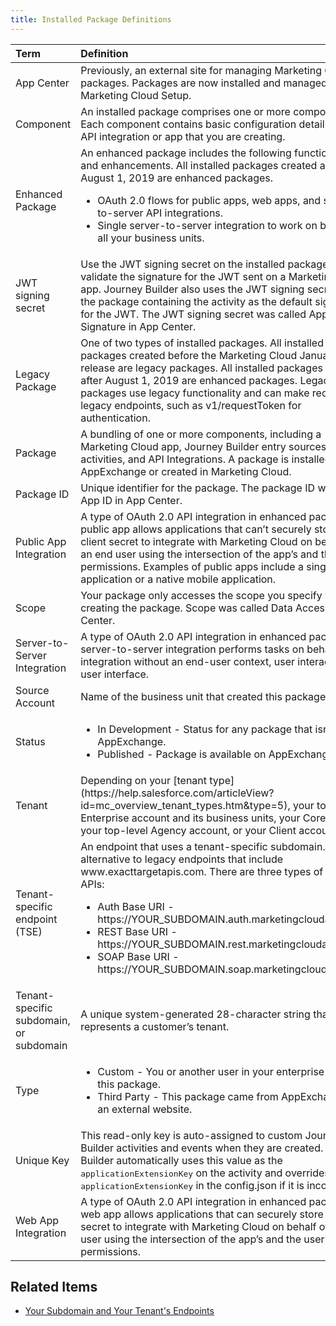 ```yaml
---
title: Installed Package Definitions
---
```


<table class="table table-hover">
<thead align="left">
<tr>
<th>Term</th>
<th>Definition</th>
</tr>
</thead>
<tbody>
<tr>
<td>App Center</td>
<td>Previously, an external site for managing Marketing Cloud packages. Packages are now installed and managed in Marketing Cloud Setup.</td>
</tr>
<tr>
<td>Component</td>
<td>An installed package comprises one or more components. Each component contains basic configuration details for the API integration or app that you are creating.</td>
</tr>
<tr>
<td>Enhanced Package</td>
<td>An enhanced package includes the following functionality and enhancements. All installed packages created after August 1, 2019 are enhanced packages.
  <ul>
    <li>OAuth 2.0 flows for public apps, web apps, and server-to-server API integrations.</li>
    <li>Single server-to-server integration to work on behalf of all your business units.</li>
  </ul>
</td>
</tr>
<tr>
<td>JWT signing secret</td>
<td>Use the JWT signing secret on the installed package to validate the signature for the JWT sent on a Marketing Cloud app. Journey Builder also uses the JWT signing secret from the package containing the activity as the default signing key for the JWT. The JWT signing secret was called App Signature in App Center.</td>
</tr>
<tr>
<td>Legacy Package</td>
<td>One of two types of installed packages. All installed packages created before the Marketing Cloud January 2019 release are legacy packages. All installed packages created after August 1, 2019 are enhanced packages. Legacy packages use legacy functionality and can make requests to legacy endpoints, such as v1/requestToken for authentication.</td>
</tr>
<tr>
<td>Package</td>
<td>A bundling of one or more components, including a Marketing Cloud app, Journey Builder entry sources and activities, and API Integrations. A package is installed from AppExchange or created in Marketing Cloud.</td>
</tr>
<tr>
<td>Package ID</td>
<td>Unique identifier for the package. The package ID was called App ID in App Center.</td>
</tr>
<tr>
<td>Public App Integration</td>
<td>A type of OAuth 2.0 API integration in enhanced packages. A public app allows applications that can’t securely store a client secret to integrate with Marketing Cloud on behalf of an end user using the intersection of the app’s and the user’s permissions. Examples of public apps include a single-page application or a native mobile application.</td>
</tr>
<tr>
<td>Scope</td>
<td>Your package only accesses the scope you specify when creating the package. Scope was called Data Access in App Center.</td>
</tr>
<tr>
<td>Server-to-Server Integration</td>
<td>A type of OAuth 2.0 API integration in enhanced packages. A server-to-server integration performs tasks on behalf of the integration without an end-user context, user interaction, or user interface.</td>
</tr>
<tr>
<td>Source Account</td>
<td>Name of the business unit that created this package.</td>
</tr>
<tr>
<td>Status</td>
<td><ul><li>In Development - Status for any package that isn't on AppExchange.</li> <li>Published - Package is available on AppExchange.</li></ul></td>
</tr>
<tr>
<td>Tenant</td>
<td>Depending on your [tenant type](https://help.salesforce.com/articleView?id=mc_overview_tenant_types.htm&type=5), your top-level Enterprise account and its business units, your Core account, your top-level Agency account, or your Client account.</td>
</tr>
<tr>
<td>Tenant-specific endpoint (TSE)</td>
<td>An endpoint that uses a tenant-specific subdomain. An alternative to legacy endpoints that include www.exacttargetapis.com. There are three types of TSEs for APIs:<ul><li>Auth Base URI - https://YOUR_SUBDOMAIN.auth.marketingcloudapis.com</li> <li>REST Base URI - https://YOUR_SUBDOMAIN.rest.marketingcloudapis.com</li> <li>SOAP Base URI - https://YOUR_SUBDOMAIN.soap.marketingcloudapis.com</li></ul></td>
</tr>
<tr>
<td>Tenant-specific subdomain, or subdomain</td>
<td>A unique system-generated 28-character string that represents a customer’s tenant.</td>
</tr>
<tr>
<td>Type</td>
<td><ul><li>Custom - You or another user in your enterprise created this package.</li> <li>Third Party - This package came from AppExchange or an external website.</li></ul></td>
</tr>
<tr>
<td>Unique Key</td>
<td>This read-only key is auto-assigned to custom Journey Builder activities and events when they are created. Journey Builder automatically uses this value as the <samp class="codeph nolang">applicationExtensionKey</samp> on the activity and overrides the <samp class="codeph nolang">applicationExtensionKey</samp> in the config.json if it is incorrect.</td>
</tr>
<tr>
<td>Web App Integration</td>
<td>A type of OAuth 2.0 API integration in enhanced packages. A web app allows applications that can securely store a client secret to integrate with Marketing Cloud on behalf of an end user using the intersection of the app’s and the user’s permissions.</td>
</tr>
</tbody>
</table>

## Related Items
*  [Your Subdomain and Your Tenant's Endpoints](https://developer.salesforce.com/docs/atlas.en-us.mc-apis.meta/mc-apis/your-subdomain-tenant-specific-endpoints.htm)
